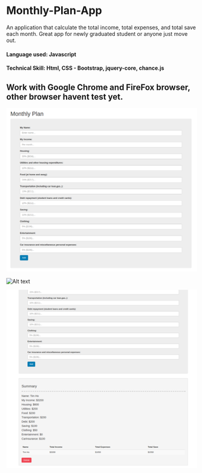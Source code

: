 # Monthly-Plan-App
An application that calculate the total income, total expenses, and total save each month. Great app for newly graduated student or anyone just move out.

#### Language used: Javascript
#### Technical Skill: Html, CSS - Bootstrap, jquery-core, chance.js

## Work with Google Chrome and FireFox browser, other browser havent test yet.


![Alt text](/img/1.png?raw=true "You can add as many plan as you want. When you come back to visit the app again, the app will auto fecth the latest plan that you have entered in.")


![Alt text](2.png?raw=true "Added two plans.")


![Alt text](/img/3.png?raw=true "Delete a plan.")
